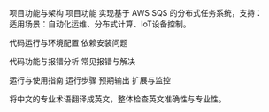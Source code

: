 <!-- <ai修改记录 - 作者:林锦秋> -->

项目功能与架构 
  项目功能
  实现基于 AWS SQS 的分布式任务系统，支持：  
  适用场景：自动化运维、分布式计算、IoT设备控制。  

代码运行与环境配置
  依赖安装问题  

代码功能与报错分析
  常见报错与解决 

运行与使用指南
  运行步骤
  预期输出
  扩展与监控  

将中文的专业术语翻译成英文，整体检查英文准确性与专业性。